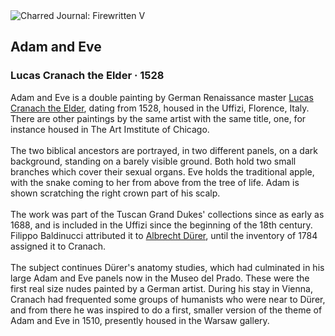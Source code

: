 <div class="artwork-of-the-day">
  <div class="container">
    <div class="img-wrapper">
      <img
        src="https://uploads7.wikiart.org/00142/images/lucas-cranach-the-elder/adam-and-eve.jpg!Large.jpg"
        alt="Charred Journal: Firewritten V" />
    </div>
    <div class="artwork-detail">
      <div class="artwork-origin"> 
        <h2 class="artwork-name">Adam and Eve</h2>
        <h3 class="artist">
          Lucas Cranach the Elder
                    ·  1528
        </h3>
      </div>
      <p class="description">
        <span class="artwork-description-text ng-binding" ng-bind-html="viewModel.ArtworkOfTheDay.Description | unsafe">Adam and Eve is a double painting by German Renaissance master <a target="_blank" href="/en/lucas-cranach-the-elder">Lucas Cranach the Elder</a>, dating from 1528, housed in the Uffizi, Florence, Italy. There are other paintings by the same artist with the same title, one, for instance housed in The Art Imstitute of Chicago.
<br>
<br>The two biblical ancestors are portrayed, in two different panels, on a dark background, standing on a barely visible ground. Both hold two small branches which cover their sexual organs. Eve holds the traditional apple, with the snake coming to her from above from the tree of life. Adam is shown scratching the right crown part of his scalp.
<br>
<br>The work was part of the Tuscan Grand Dukes' collections since as early as 1688, and is included in the Uffizi since the beginning of the 18th century. Filippo Baldinucci attributed it to <a target="_blank" href="/en/albrecht-durer">Albrecht Dürer</a>, until the inventory of 1784 assigned it to Cranach.
<br>
<br>The subject continues Dürer's anatomy studies, which had culminated in his large Adam and Eve panels now in the Museo del Prado. These were the first real size nudes painted by a German artist. During his stay in Vienna, Cranach had frequented some groups of humanists who were near to Dürer, and from there he was inspired to do a first, smaller version of the theme of Adam and Eve in 1510, presently housed in the Warsaw gallery.</span>
                        <div class="text-shadow-container" ng-show="showShadow" style=""></div>
      </p>
    </div>
  </div>

</div>
